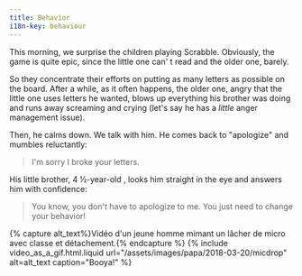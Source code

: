 ```yaml
---
title: Behavior
i18n-key: behaviour
---
```


This morning, we surprise the children playing Scrabble. Obviously, the game is quite epic, since the little one can' t read and the older one, barely.

<!-- more -->

So they concentrate their efforts on putting as many letters as possible on the board. After a while, as it often happens, the older one, angry that the little one uses letters he wanted, blows up everything his brother was doing and runs away screaming and crying (let's say he has a _little_ anger management issue).

Then, he calms down. We talk with him. He comes back to "apologize" and mumbles reluctantly:

> I'm sorry I broke your letters.

His little brother, 4 ½-year-old , looks him straight in the eye and answers him with confidence:

> You know, you don't have to apologize to me. You just need to change your behavior!

{% capture alt_text%}Vidéo d'un jeune homme mimant un lâcher de micro avec classe et détachement.{% endcapture %}
{% include video_as_a_gif.html.liquid
url="/assets/images/papa/2018-03-20/micdrop"
alt=alt_text
caption="Booya!"
%}
